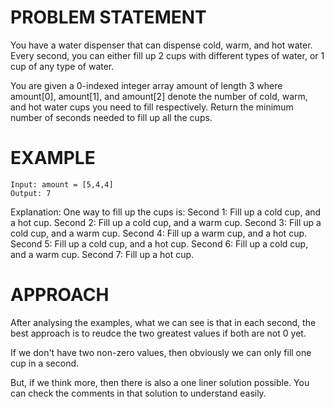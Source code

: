 # PROBLEM STATEMENT

You have a water dispenser that can dispense cold, warm, and hot water. Every second, you can either fill up 2 cups with different types of water, or 1 cup of any type of water.

You are given a 0-indexed integer array amount of length 3 where amount[0], amount[1], and amount[2] denote the number of cold, warm, and hot water cups you need to fill respectively. Return the minimum number of seconds needed to fill up all the cups.

# EXAMPLE

    Input: amount = [5,4,4]
    Output: 7

Explanation: One way to fill up the cups is:
Second 1: Fill up a cold cup, and a hot cup.
Second 2: Fill up a cold cup, and a warm cup.
Second 3: Fill up a cold cup, and a warm cup.
Second 4: Fill up a warm cup, and a hot cup.
Second 5: Fill up a cold cup, and a hot cup.
Second 6: Fill up a cold cup, and a warm cup.
Second 7: Fill up a hot cup.

# APPROACH

After analysing the examples, what we can see is that in each second, the best approach is to reudce the two greatest values if both are not 0 yet. 

If we don't have two non-zero values, then obviously we can only fill one cup in a second.

But, if we think more, then there is also a one liner solution possible. You can check the comments in that solution to understand easily.

